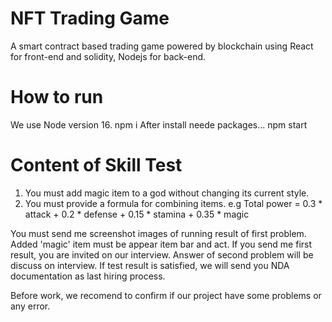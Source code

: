 # NFT Trading Game
A smart contract based trading game powered by blockchain using React for front-end and solidity, Nodejs for back-end.

# How to run
We use Node version 16.
npm i
After install neede packages...
npm start

# Content of Skill Test
1. You must add magic item to a god without changing its current style.
2. You must provide a formula for combining items.
   e.g Total power = 0.3 * attack + 0.2 * defense + 0.15 * stamina + 0.35 * magic

You must send me screenshot images of running result of first problem.
Added 'magic' item must be appear item bar and act.
If you send me first result, you are invited on our interview.
Answer of second problem will be discuss on interview.
If test result is satisfied, we will send you NDA documentation as last hiring process.

Before work, we recomend to confirm if our project have some problems or any error.

